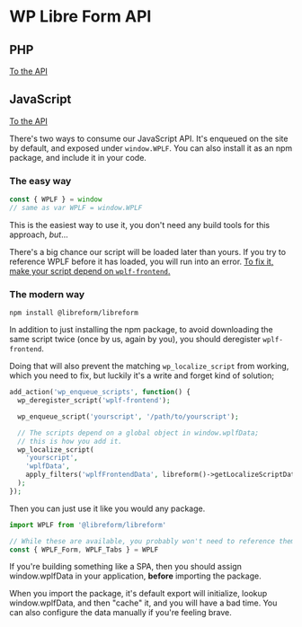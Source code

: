 # WP Libre Form API

## PHP

[To the API](php-api.md)

## JavaScript

[To the API](javascript-api.md)

There's two ways to consume our JavaScript API. It's enqueued on the site by default, and exposed under `window.WPLF`. You can also install it as an npm package, and include it in your code.

### The easy way

```javascript
const { WPLF } = window
// same as var WPLF = window.WPLF
```

This is the easiest way to use it, you don't need any build tools for this approach, _but_...

There's a big chance our script will be loaded later than yours. If you try to reference WPLF before it has loaded, you will run into an error. [To fix it, make your script depend on `wplf-frontend`.](FAQ.md#uncaught-referenceerror-wplf-is-not-defined)

### The modern way

```
npm install @libreform/libreform
```

In addition to just installing the npm package, to avoid downloading the same script twice (once by us, again by you), you should deregister `wplf-frontend`.

Doing that will also prevent the matching `wp_localize_script` from working, which you need to fix, but luckily it's a write and forget kind of solution;

```php
add_action('wp_enqueue_scripts', function() {
  wp_deregister_script('wplf-frontend');

  wp_enqueue_script('yourscript', '/path/to/yourscript');

  // The scripts depend on a global object in window.wplfData;
  // this is how you add it.
  wp_localize_script(
    'yourscript',
    'wplfData',
    apply_filters('wplfFrontendData', libreform()->getLocalizeScriptData())
  );
});
```

Then you can just use it like you would any package.

```javascript
import WPLF from '@libreform/libreform'

// While these are available, you probably won't need to reference them directly.
const { WPLF_Form, WPLF_Tabs } = WPLF
```

If you're building something like a SPA, then you should assign window.wplfData in your application, **before** importing the package.

When you import the package, it's default export will initialize, lookup window.wplfData, and then "cache" it, and you will have a bad time. You can also configure the data manually if you're feeling brave.
